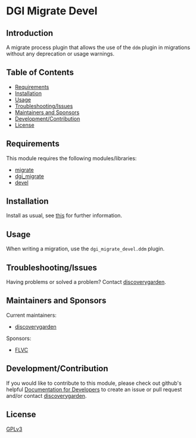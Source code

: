 # DGI Migrate Devel

## Introduction

A migrate process plugin that allows the use of the `ddm` plugin in migrations without any deprecation or usage warnings.

## Table of Contents

* [Requirements](#requirements)
* [Installation](#installation)
* [Usage](#usage)
* [Troubleshooting/Issues](#troubleshootingissues)
* [Maintainers and Sponsors](#maintainers-and-sponsors)
* [Development/Contribution](#developmentcontribution)
* [License](#license)

## Requirements

This module requires the following modules/libraries:

* [migrate](https://www.drupal.org/project/migrate)
* [dgi_migrate](https://github.com/discoverygarden/dgi_migrate)
* [devel](https://www.drupal.org/project/devel)

## Installation

Install as usual, see
[this](https://drupal.org/documentation/install/modules-themes/modules-8) for
further information.

## Usage

When writing a migration, use the `dgi_migrate_devel.ddm` plugin.

## Troubleshooting/Issues

Having problems or solved a problem? Contact
[discoverygarden](http://support.discoverygarden.ca).

## Maintainers and Sponsors

Current maintainers:

* [discoverygarden](http://www.discoverygarden.ca)

Sponsors:

* [FLVC]()

## Development/Contribution

If you would like to contribute to this module, please check out github's helpful
[Documentation for Developers](https://docs.github.com/en/get-started/quickstart/contributing-to-projects) to create an issue or pull request and/or
contact [discoverygarden](http://support.discoverygarden.ca).

## License

[GPLv3](http://www.gnu.org/licenses/gpl-3.0.txt)
